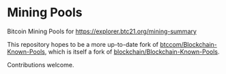 Mining Pools
============

Bitcoin Mining Pools for https://explorer.btc21.org/mining-summary

This repository hopes to be a more up-to-date fork of [btccom/Blockchain-Known-Pools](https://github.com/btccom/Blockchain-Known-Pools), which is itself a fork of [blockchain/Blockchain-Known-Pools](https://github.com/blockchain/Blockchain-Known-Pools).

Contributions welcome.
